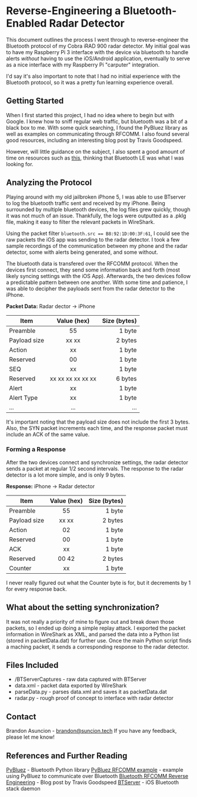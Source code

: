 # Reverse-Engineering a Bluetooth-Enabled Radar Detector
This document outlines the process I went through to reverse-engineer the Bluetooth protocol of my Cobra iRAD 900 radar detector. My initial goal was to have my Raspberry Pi 3 interface with the device via bluetooth to handle alerts *without* having to use the iOS/Android application, eventually to serve as a nice interface with my Raspberry Pi "carputer" integration.

I'd say it's also important to note that I had no initial experience with the Bluetooth protocol, so it was a pretty fun learning experience overall.

## Getting Started
When I first started this project, I had no idea where to begin but with Google. I knew how to sniff regular web traffic, but bluetooth was a bit of a black box to me. With some quick searching, I found the PyBluez library as well as examples on communicating through RFCOMM. I also found several good resources, including an interesting blog post by Travis Goodspeed.

However, will little guidance on the subject, I also spent a good amount of time on resources such as [this](https://learn.adafruit.com/reverse-engineering-a-bluetooth-low-energy-light-bulb/), thinking that Bluetooth LE was what I was looking for.

## Analyzing the Protocol
Playing around with my old jailbroken iPhone 5, I was able to use BTserver to log the bluetooth traffic sent and received by my iPhone. Being surrounded by multiple bluetooth devices, the log files grew quickly, though it was not much of an issue. Thankfully, the logs were outputted as a .pklg file, making it easy to filter the relevant packets in WireShark.

Using the packet filter `bluetooth.src == B8:92:1D:00:3F:61`, I could see the raw packets the iOS app was sending to the radar detector. I took a few sample recordings of the communication between my phone and the radar detector, some with alerts being generated, and some without.

The bluetooth data is transfered over the RFCOMM protocol. When the devices first connect, they send some information back and forth (most likely syncing settings with the iOS App). Afterwards, the two devices follow a predictable pattern between one another. With some time and patience, I was able to decipher the payloads sent from the radar detector to the iPhone.

**Packet Data:** Radar dector -> iPhone

| Item          | Value (hex)    | Size (bytes) |
| ------------- |:--------------:| ------------:|
| Preamble | 55 | 1 byte |
| Payload size | xx xx | 2 bytes |
| Action | xx | 1 byte |
| Reserved | 00 | 1 byte |
| SEQ | xx  |1 byte |
| Reserved | xx xx xx xx xx xx | 6 bytes |
| Alert | xx | 1 byte |
| Alert Type | xx | 1 byte |
| ... | ... | ... |

It's important noting that the payload size does not include the first 3 bytes. Also, the SYN packet increments each time, and the response packet must include an ACK of the same value.

### Forming a Response
After the two devices connect and synchronize settings, the radar detector sends a packet at regular 1/2 second intervals. The response to the radar detector is a lot more simple, and is only 9 bytes.

**Response:** iPhone -> Radar detector

| Item          | Value (hex)    | Size (bytes) |
| ------------ |:---------------:| ------------:|
| Preamble      | 55 | 1 byte |
| Payload size      | xx xx      |   2 bytes |
| Action | 02      |    1 byte |
| Reserved | 00      |    1 byte |
| ACK | xx      |    1 byte |
| Reserved | 00 42      |    2 bytes |
| Counter | xx      |    1 byte |

I never really figured out what the Counter byte is for, but it decrements by 1 for every response back.

## What about the setting synchronization?
It was not really a priority of mine to figure out and break down those packets, so I ended up doing a simple replay attack. I exported the packet information in WireShark as XML, and parsed the data into a Python list (stored in packetData.dat) for further use. Once the main Python script finds a maching packet, it sends a corresponding response to the radar detector.

## Files Included
* /BTServerCaptures - raw data captured with BTServer
* data.xml - packet data exported by WireShark
* parseData.py - parses data.xml and saves it as packetData.dat
* radar.py - rough proof of concept to interface with radar detector

## Contact
Brandon Asuncion - brandon@suncion.tech
If you have any feedback, please let me know!

## References and Further Reading
[PyBluez](https://github.com/karulis/pybluez/) - Bluetooth Python library
[PyBluez RFCOMM example](https://github.com/karulis/pybluez/blob/master/examples/simple/rfcomm-client.py) - example using PyBluez to communicate over Bluetooth
[Bluetooth RFCOMM Reverse Engineering](http://travisgoodspeed.blogspot.com/2011/12/introduction-to-bluetooth-rfcomm.html) - Blog post by Travis Goodspeed
[BTServer](https://www.theiphonewiki.com/wiki/Bluetooth) - iOS Bluetooth stack daemon